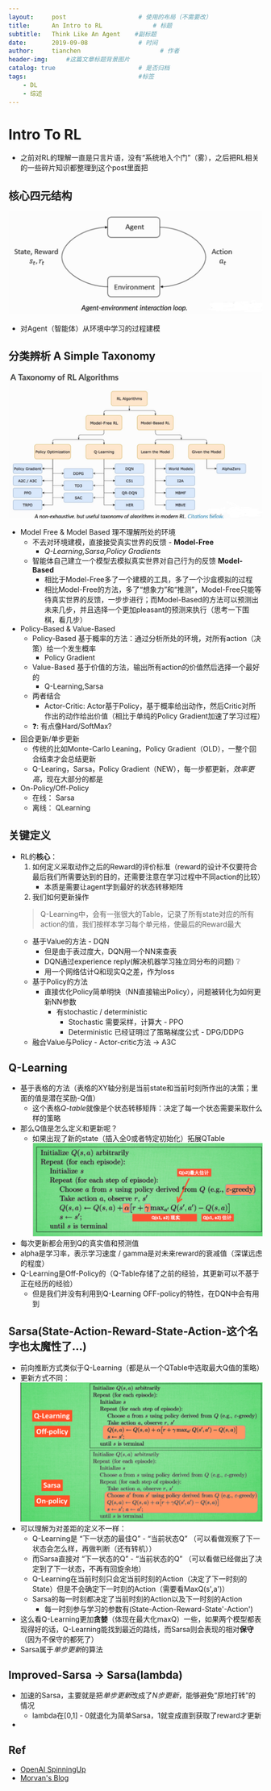 ```yaml
---
layout:     post                    # 使用的布局（不需要改）
title:      An Intro to RL              # 标题 
subtitle:   Think Like An Agent    #副标题
date:       2019-09-08              # 时间
author:     tianchen                      # 作者
header-img:     #这篇文章标题背景图片
catalog: true                       # 是否归档
tags:                               #标签
    - DL
    - 综述
---
```

# Intro To RL
* 之前对RL的理解一直是只言片语，没有“系统地入个门”（雾），之后把RL相关的一些碎片知识都整理到这个post里面把

## 核心四元结构
![](https://github.com/A-suozhang/MyPicBed/raw/master/img/20190908082919.png)
* 对Agent（智能体）从环境中学习的过程建模    

## 分类辨析 A Simple Taxonomy
![](https://github.com/A-suozhang/MyPicBed/raw/master/img/20190908083740.png)
* Model Free & Model Based 理不理解所处的环境
    * 不去对环境建模，直接接受真实世界的反馈 - **Model-Free**
        * *Q-Learning,Sarsa,Policy Gradients*
    * 智能体自己建立一个模型去模拟真实世界对自己行为的反馈 **Model-Based**
        * 相比于Model-Free多了一个建模的工具，多了一个沙盒模拟的过程
        * 相比Model-Free的方法，多了“想象力”和“推测”，Model-Free只能等待真实世界的反馈，一步步进行；而Model-Based的方法可以预测出未来几步，并且选择一个更加pleasant的预测来执行（思考一下围棋，看几步）
* Policy-Based & Value-Based
    * Policy-Based 基于概率的方法：通过分析所处的环境，对所有action（决策）给一个发生概率
        * Policy Gradient
    * Value-Based 基于价值的方法，输出所有action的价值然后选择一个最好的    
        * Q-Learning,Sarsa
    * 两者结合
        * Actor-Critic: Actor基于Policy，基于概率给出动作，然后Critic对所作出的动作给出价值（相比于单纯的Policy Gradient加速了学习过程）
    * ❓: 有点像Hard/SoftMax?
* 回合更新/单步更新
    * 传统的比如Monte-Carlo Leaning，Policy Gradient（OLD），一整个回合结束才会总结更新
    * Q-Learing，Sarsa，Policy Gradient（NEW），每一步都更新，*效率更高*，现在大部分的都是
* On-Policy/Off-Policy
    * 在线： Sarsa
    * 离线： QLearning


            

## 关键定义
* RL的**核心**：
    1. 如何定义采取动作之后的Reward的评价标准（reward的设计不仅要符合最后我们所需要达到的目的，还需要注意在学习过程中不同action的比较）
        * 本质是需要让agent学到最好的状态转移矩阵
    2. 我们如何更新操作
    > Q-Learning中，会有一张很大的Table，记录了所有state对应的所有action的值，我们按样本学习每个单元格，使最后的Reward最大
    * 基于Value的方法 - DQN
        * 但是由于表过度大，DQN用一个NN来查表
        * DQN通过experience reply(解决机器学习独立同分布的问题) ❔
        * 用一个网络估计Q和现实Q之差，作为loss
    * 基于Policy的方法
        * 直接优化Policy简单明快（NN直接输出Policy），问题被转化为如何更新NN参数
            * 有stochastic / deterministic
                * Stochastic 需要采样，计算大  - PPO
                * Deterministic 已经证明过了策略梯度公式 - DPG/DDPG
    * 融合Value与Policy - Actor-critic方法 -> A3C

## Q-Learning
* 基于表格的方法（表格的XY轴分别是当前state和当前时刻所作出的决策；里面的值是潜在奖励-Q值）
    * 这个表格*Q-table*就像是个状态转移矩阵：决定了每一个状态需要采取什么样的策略
* 那么Q值是怎么定义和更新呢？
    * 如果出现了新的state（插入全0或者特定初始化）拓展QTable
![](https://github.com/A-suozhang/MyPicBed/raw/master/img/20190908104247.png)
* 每次更新都会用到Q的真实值和预测值
* alpha是学习率，表示学习速度 / gamma是对未来reward的衰减值（深谋远虑的程度）
* Q-Learning是Off-Policy的（Q-Table存储了之前的经验，其更新可以不基于正在经历的经验）
    * 但是我们并没有利用到Q-Learning OFF-policy的特性，在DQN中会有用到

## Sarsa(State-Action-Reward-State-Action-这个名字也太魔性了...) 
* 前向推断方式类似于Q-Learning（都是从一个QTable中选取最大Q值的策略）
* 更新方式不同：
![](https://github.com/A-suozhang/MyPicBed/raw/master/img/20190908135538.png)
* 可以理解为对差距的定义不一样：
    * Q-Learning是 “下一状态的最佳Q” - “当前状态Q” （可以看做观察了下一状态会怎么样，再做判断（还有转机））
    * 而Sarsa直接对 “下一状态的Q” - “当前状态的Q” （可以看做已经做出了决定到了下一状态，不再有回旋余地）
    * Q-Learning在当前时刻只会定当前时刻的Action（决定了下一时刻的State）但是不会确定下一时刻的Action（需要看MaxQ(s',a')）
    * Sarsa的每一时刻都决定了当前时刻的Action以及下一时刻的Action
        * 每一时刻参与学习的参数有(State-Action-Reward-State'-Action')
* 这么看Q-Learning更加**贪婪**（体现在最大化maxQ）一些，如果两个模型都表现得好的话，Q-Learning能找到最近的路线，而Sarsa则会表现的相对**保守**（因为不保守的都死了）
* Sarsa属于*单步更新*的算法

## Improved-Sarsa -> Sarsa(lambda)
* 加速的Sarsa，主要就是把*单步更新*改成了*N步更新*，能够避免“原地打转”的情况
    * lambda在[0,1] - 0就退化为简单Sarsa，1就变成直到获取了reward才更新
* 






## Ref
* [OpenAI SpinningUp](https://spinningup.openai.com/en/latest/spinningup/rl_intro2.html#id20)
* [Morvan's Blog](https://morvanzhou.github.io/tutorials/machine-learning/reinforcement-learning/2-1-A-q-learning/) 